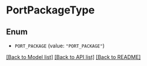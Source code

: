 # PortPackageType

## Enum


* `PORT_PACKAGE` (value: `"PORT_PACKAGE"`)


[[Back to Model list]](../README.md#documentation-for-models) [[Back to API list]](../README.md#documentation-for-api-endpoints) [[Back to README]](../README.md)


